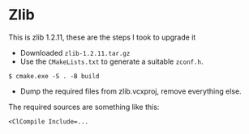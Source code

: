 # Zlib

This is zlib 1.2.11, these are the steps I took to upgrade it

* Downloaded `zlib-1.2.11.tar.gz`
* Use the `CMakeLists.txt` to generate a suitable `zconf.h`.


```
$ cmake.exe -S . -B build
```

* Dump the required files from zlib.vcxproj, remove everything else.

The required sources are something like this:

```
<ClCompile Include=...
```

